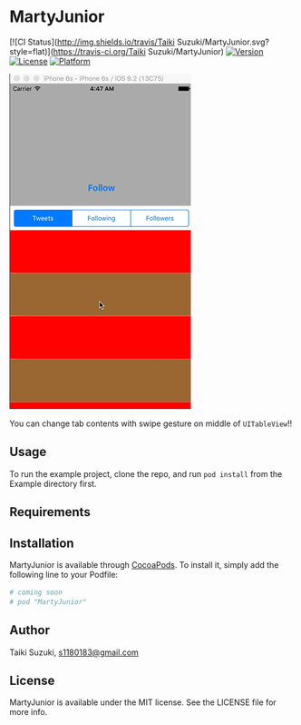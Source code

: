 # MartyJunior

[![CI Status](http://img.shields.io/travis/Taiki Suzuki/MartyJunior.svg?style=flat)](https://travis-ci.org/Taiki Suzuki/MartyJunior)
[![Version](https://img.shields.io/cocoapods/v/MartyJunior.svg?style=flat)](http://cocoapods.org/pods/MartyJunior)
[![License](https://img.shields.io/cocoapods/l/MartyJunior.svg?style=flat)](http://cocoapods.org/pods/MartyJunior)
[![Platform](https://img.shields.io/cocoapods/p/MartyJunior.svg?style=flat)](http://cocoapods.org/pods/MartyJunior)

![](./Images/sample.gif)

You can change tab contents with swipe gesture on middle of `UITableView`!!

## Usage

To run the example project, clone the repo, and run `pod install` from the Example directory first.

## Requirements

## Installation

MartyJunior is available through [CocoaPods](http://cocoapods.org). To install
it, simply add the following line to your Podfile:

```ruby
# coming soon
# pod "MartyJunior"
```

## Author

Taiki Suzuki, s1180183@gmail.com

## License

MartyJunior is available under the MIT license. See the LICENSE file for more info.
